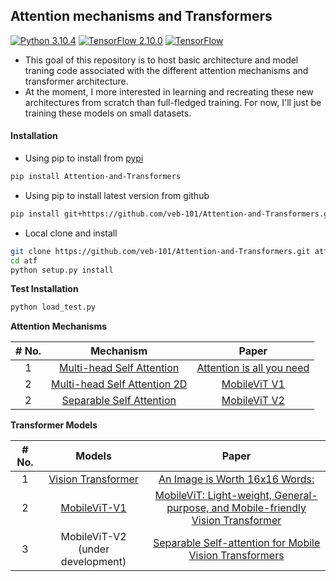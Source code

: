 ## Attention mechanisms and Transformers

[![Python 3.10.4](https://img.shields.io/badge/Python-3.10.4-3776AB)](https://www.python.org/downloads/release/python-3104/) [![TensorFlow 2.10.0](https://img.shields.io/badge/TensorFlow-2.10.0-FF6F00?logo=tensorflow)](https://github.com/tensorflow/tensorflow/releases/tag/v2.10.0) [![TensorFlow](https://img.shields.io/badge/TensorFlow-%23FF6F00.svg?style=for-the-badge&logo=TensorFlow&logoColor=white)](https://www.tensorflow.org/)

* This goal of this repository is to host basic architecture and model traning code associated with the different attention mechanisms and transformer architecture.
* At the moment, I more interested in learning and recreating these new architectures from scratch than full-fledged training. For now, I'll just be training these models on small datasets.

#### Installation

* Using pip to install from [pypi](https://pypi.org/project/Attention-and-Transformers/)

```bash
pip install Attention-and-Transformers
```

* Using pip to install latest version from github

```bash
pip install git+https://github.com/veb-101/Attention-and-Transformers.git
```

* Local clone and install

```bash
git clone https://github.com/veb-101/Attention-and-Transformers.git atf
cd atf
python setup.py install
```

**Test Installation**

```bash
python load_test.py
```

**Attention Mechanisms**

<table>
<thead>
<tr>
<th style="text-align:center">
<strong># No.</strong>
</th>
<th style="text-align:center">
<strong>Mechanism</strong>
</th>
<th style="text-align:center">
<strong>Paper</strong>
</th>
</tr>
</thead>
<tbody>

<tr>
<td style="text-align:center">1</td>
<td style="text-align:center">
<a href="https://github.com/veb-101/Attention-and-Transformers/blob/main/Attention_and_Transformers/VisionTransformers/multihead_self_attention.py">Multi-head Self Attention</a>
</td>
<td style="text-align:center">
<a href="https://arxiv.org/abs/1706.03762">Attention is all you need</a>
</td>
</tr>
<tr>
<td style="text-align:center">2</td>
<td style="text-align:center">
<a href="https://github.com/veb-101/Attention-and-Transformers/blob/main/Attention_and_Transformers/MobileViT_v1/multihead_self_attention_2D.py">Multi-head Self Attention 2D</a>
</td>
<td style="text-align:center">
<a href="https://arxiv.org/abs/2110.02178">MobileViT V1</a>
</td>
</tr>
<tr>
<td style="text-align:center">2</td>
<td style="text-align:center">
<a href="https://github.com/veb-101/Attention-and-Transformers/blob/main/Attention_and_Transformers/MobileViT_v2/linear_attention.py">Separable Self Attention</a>
</td>
<td style="text-align:center">
<a href="https://arxiv.org/abs/2206.02680">MobileViT V2</a>
</td>
</tr>
</tbody>
</table>

**Transformer Models**

<table>
<thead>
<tr>
<th style="text-align:center">
<strong># No.</strong>
</th>
<th style="text-align:center">
<strong>Models</strong>
</th>
<th style="text-align:center">
<strong>Paper</strong>
</th>
</tr>
</thead>
<tbody>
<tr>
<td style="text-align:center">1</td>
<td style="text-align:center">
<a href="https://github.com/veb-101/Attention-and-Transformers/blob/main/Attention_and_Transformers/VisionTransformers/vision_transformer.py">Vision Transformer</a>
</td>
<td style="text-align:center">
<a href="https://arxiv.org/abs/2010.11929">An Image is Worth 16x16 Words:</a>
</td>
</tr>
<tr>
<td style="text-align:center">2</td>
<td style="text-align:center">
<a href="https://github.com/veb-101/Attention-and-Transformers/blob/main/Attention_and_Transformers/MobileViT_v1/mobile_vit_v1.py">MobileViT-V1</a>
</td>
<td style="text-align:center">
<a href="https://arxiv.org/abs/2110.02178">MobileViT: Light-weight, General-purpose, and Mobile-friendly Vision Transformer</a>
</td>
</tr>
<tr>
<td style="text-align:center">3</td>
<td style="text-align:center">MobileViT-V2 (under development)</td>
<td style="text-align:center">
<a href="https://arxiv.org/abs/2206.02680">Separable Self-attention for Mobile Vision Transformers</a>
</td>
</tr>
</tbody>
</table>

<!-- **Attention Mechanisms**

|:---------:|:----------------------------:|:-------------------------------------------------------------:|
| 1         | [Multi-head Self Attention](https://github.com/veb-101/Attention-and-Transformers/blob/main/MobileViT-v1/multihead_self_attention_2D.py)    | [Attention is all you need](https://arxiv.org/abs/1706.03762) |
| 2         | [Multi-head Self Attention 2D](https://github.com/veb-101/Attention-and-Transformers/blob/main/MobileViT_v1/multihead_self_attention_2D.py) | [MobileViT V1](https://arxiv.org/abs/2110.02178)              |

**Transformer Models**

| **# No.** | **Models**         | **Paper**                                                          |
|:---------:|:------------------:|:------------------------------------------------------------------:|
| 1         | [Vision Transformer](https://github.com/veb-101/Attention-and-Transformers/blob/main/VisionTransformers/vision_transformer.py) | [An Image is Worth 16x16 Words:](https://arxiv.org/abs/2010.11929) |
| 2         | [MobileViT-V1](https://github.com/veb-101/Attention-and-Transformers/blob/main/MobileViT_v1/mobile_vit.py)     | [MobileViT: Light-weight, General-purpose, and Mobile-friendly Vision Transformer](https://arxiv.org/abs/2110.02178)                   |
| 3         | MobileViT-V2 (under development)| [Separable Self-attention for Mobile Vision Transformers](https://arxiv.org/abs/2206.02680)                   | -->
